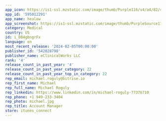 ```yaml
---
app_icon: https://is1-ssl.mzstatic.com/image/thumb/Purple116/v4/a4/82/45/a48245c2-32aa-d9e2-f1e1-b263a539febc/AppIcon-1x_U007emarketing-0-5-0-85-220.png/1024x1024bb.png
app_id: '595012291'
app_name: healow
app_screenshot: https://is1-ssl.mzstatic.com/image/thumb/PurpleSource112/v4/08/88/fd/0888fd2f-fcb5-f77d-eb3f-ba7ef9e75a19/d6fed65c-97ba-4b74-b93c-335846de4195_1242x2688bb-2.png/1242x2688bb.png
category: Medical
country: US
id: i_DB4gbngrFx
language: en
most_recent_release: '2024-02-05T00:00:00'
publisher_id: '542028798'
publisher_name: eClinicalWorks LLC
rank: '4'
release_count_in_past_year: '4'
release_count_in_past_year_category: 22
release_count_in_past_year_top_in_category: 22
rep_email: michael.roguly@bitrise.io
rep_first_name: Michael
rep_full_name: Michael Roguly
rep_linkedin: https://www.linkedin.com/in/michael-roguly-77376710
rep_phone: +1 949-233-3404
rep_photo: michael.jpg
rep_title: Account Manager
store: itunes_connect
---
```

